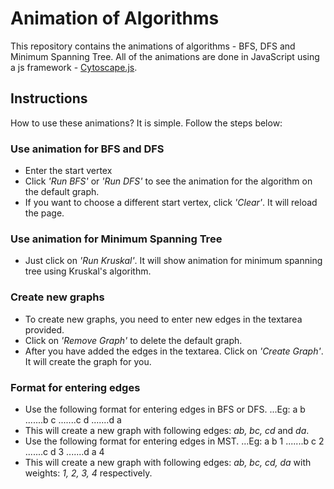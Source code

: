 # Animation of Algorithms

This repository contains the animations of algorithms - BFS, DFS and Minimum Spanning Tree. All of the animations are done in JavaScript using a js framework - [Cytoscape.js](https://js.cytoscape.org/).

## Instructions

How to use these animations? It is simple. Follow the steps below:

### Use animation for BFS and DFS

* Enter the start vertex
* Click *'Run BFS'* or *'Run DFS'* to see the animation for the algorithm on the default graph.
* If you want to choose a different start vertex, click *'Clear'*. It will reload the page.

### Use animation for Minimum Spanning Tree

* Just click on *'Run Kruskal'*. It will show animation for minimum spanning tree using Kruskal's algorithm.

### Create new graphs

* To create new graphs, you need to enter new edges in the textarea provided.
* Click on *'Remove Graph'* to delete the default graph.
* After you have added the edges in the textarea. Click on *'Create Graph'*. It will create the graph for you.

### Format for entering edges

* Use the following format for entering edges in BFS or DFS.
...Eg: a b
.......b c
.......c d
.......d a
* This will create a new graph with following edges: *ab, bc, cd* and *da*.
* Use the following format for entering edges in MST.
...Eg: a b 1
.......b c 2
.......c d 3
.......d a 4
* This will create a new graph with following edges: *ab, bc, cd, da* with weights: *1, 2, 3, 4* respectively.
